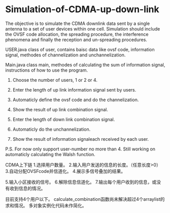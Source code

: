 # Simulation-of-CDMA-up-down-link
The objective is to simulate the CDMA downlink data sent by a single antenna to a set of user devices within one cell. Simulation should include the OVSF code allocation, the spreading procedure, the interference phenomena and finally the reception and un-spreading procedures.

USER.java
class of user, contains baisc data like ovsf code, information signal, methodes of channelization and unchannelization.

Main.java
class main, methodes of calculating the sum of information signal, instructions of how to use the program.


1. Choose the number of users, 1 or 2 or 4.
2. Enter the length of up link information signal sent by users.
3. Automaticly define the ovsf code and do the channelization.
4. Show the result of up link combination signal.

5. Enter the length of down link combination signal.
6. Automaticly do the unchannelization.
7. Show the result of information signaleach received by each user. 


P.S.
For now only support user-number no more than 4. 
Still working on automaticly calculating the Walsh function. 


CDMA上下链
1.选择用户数量。
2.输入用户发送的信息的长度。（任意长度>0）
3.自动分配OVSFcode并信道化。
4.展示多信号叠加的结果。

5.输入小区接收的信号。
6.解除信息信道化。
7.输出每个用户收到的信息，或没有收到信息的情况。

目前支持4个用户以下。
calculate_combination函数尚未解决超过4个arraylist的求和情况。
多对象实例化代码未作简化。



